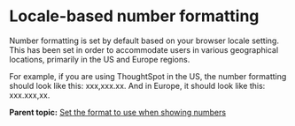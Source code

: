 # Locale-based number formatting

Number formatting is set by default based on your browser locale setting. This has been set in order to accommodate users in various geographical locations, primarily in the US and Europe regions.

For example, if you are using ThoughtSpot in the US, the number formatting should look like this: xxx,xxx.xx. And in Europe, it should look like this: xxx.xxx,xx.

**Parent topic:** [Set the format to use when showing numbers](../../admin/data_modeling/set_format_pattern_numbers.html)

